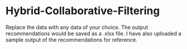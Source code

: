# Hybrid-Collaborative-Filtering

Replace the data with any data of your choice. The output recommendations would be saved as a .xlsx file. I have also uploaded a sample output of the recommendations for reference.

